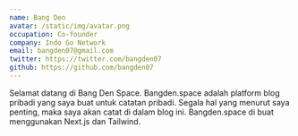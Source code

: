 ```yaml
---
name: Bang Den
avatar: /static/img/avatar.png
occupation: Co-founder
company: Indo Go Network
email: bangden07@gmail.com
twitter: https://twitter.com/bangden07
github: https://github.com/bangden07
---
```


Selamat datang di Bang Den Space. Bangden.space adalah platform blog pribadi yang saya buat untuk catatan pribadi. Segala hal yang menurut saya penting, maka saya akan catat di dalam blog ini. Bangden.space di buat menggunakan Next.js dan Tailwind.
